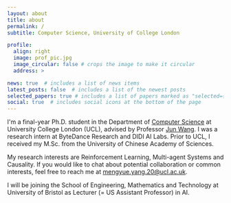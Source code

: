 ```yaml
---
layout: about
title: about
permalink: /
subtitle: Computer Science, University of College London

profile:
  align: right
  image: prof_pic.jpg
  image_circular: false # crops the image to make it circular
  address: >

news: true  # includes a list of news items
latest_posts: false  # includes a list of the newest posts
selected_papers: true # includes a list of papers marked as "selected={true}"
social: true  # includes social icons at the bottom of the page
---
```


I'm a final-year Ph.D. student in the Department of [Computer Science](https://www.ucl.ac.uk/computer-science/ucl-computer-science) at University College London (UCL), advised by Professor [Jun Wang](http://www0.cs.ucl.ac.uk/staff/jun.wang/). I was a research intern at ByteDance Research and DIDI AI Labs. Prior to UCL, I received my M.Sc. from the University of Chinese Academy of Sciences. 

My research interests are Reinforcement Learning, Multi-agent Systems and Causality. If you would like to chat about potential collaboration or common interests, feel free to reach me at mengyue.yang.20@ucl.ac.uk.

I will be joining the School of Engineering, Mathematics and Technology at University of Bristol as Lecturer (= US Assistant Professor) in AI.



